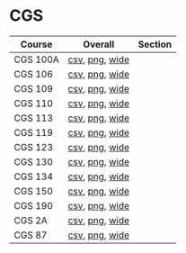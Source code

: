 # CGS

| Course | Overall | Section |
| ------ | ------- | ------- |
| CGS 100A | [csv](https://github.com/UCSD-Historical-Enrollment-Data/2024Fall/blob/main/overall/CGS%20100A.csv), [png](https://raw.githubusercontent.com/UCSD-Historical-Enrollment-Data/2024Fall/main/plot_overall/CGS%20100A.png), [wide](https://raw.githubusercontent.com/UCSD-Historical-Enrollment-Data/2024Fall/main/plot_overall_wide/CGS%20100A.png) |  |
| CGS 106 | [csv](https://github.com/UCSD-Historical-Enrollment-Data/2024Fall/blob/main/overall/CGS%20106.csv), [png](https://raw.githubusercontent.com/UCSD-Historical-Enrollment-Data/2024Fall/main/plot_overall/CGS%20106.png), [wide](https://raw.githubusercontent.com/UCSD-Historical-Enrollment-Data/2024Fall/main/plot_overall_wide/CGS%20106.png) |  |
| CGS 109 | [csv](https://github.com/UCSD-Historical-Enrollment-Data/2024Fall/blob/main/overall/CGS%20109.csv), [png](https://raw.githubusercontent.com/UCSD-Historical-Enrollment-Data/2024Fall/main/plot_overall/CGS%20109.png), [wide](https://raw.githubusercontent.com/UCSD-Historical-Enrollment-Data/2024Fall/main/plot_overall_wide/CGS%20109.png) |  |
| CGS 110 | [csv](https://github.com/UCSD-Historical-Enrollment-Data/2024Fall/blob/main/overall/CGS%20110.csv), [png](https://raw.githubusercontent.com/UCSD-Historical-Enrollment-Data/2024Fall/main/plot_overall/CGS%20110.png), [wide](https://raw.githubusercontent.com/UCSD-Historical-Enrollment-Data/2024Fall/main/plot_overall_wide/CGS%20110.png) |  |
| CGS 113 | [csv](https://github.com/UCSD-Historical-Enrollment-Data/2024Fall/blob/main/overall/CGS%20113.csv), [png](https://raw.githubusercontent.com/UCSD-Historical-Enrollment-Data/2024Fall/main/plot_overall/CGS%20113.png), [wide](https://raw.githubusercontent.com/UCSD-Historical-Enrollment-Data/2024Fall/main/plot_overall_wide/CGS%20113.png) |  |
| CGS 119 | [csv](https://github.com/UCSD-Historical-Enrollment-Data/2024Fall/blob/main/overall/CGS%20119.csv), [png](https://raw.githubusercontent.com/UCSD-Historical-Enrollment-Data/2024Fall/main/plot_overall/CGS%20119.png), [wide](https://raw.githubusercontent.com/UCSD-Historical-Enrollment-Data/2024Fall/main/plot_overall_wide/CGS%20119.png) |  |
| CGS 123 | [csv](https://github.com/UCSD-Historical-Enrollment-Data/2024Fall/blob/main/overall/CGS%20123.csv), [png](https://raw.githubusercontent.com/UCSD-Historical-Enrollment-Data/2024Fall/main/plot_overall/CGS%20123.png), [wide](https://raw.githubusercontent.com/UCSD-Historical-Enrollment-Data/2024Fall/main/plot_overall_wide/CGS%20123.png) |  |
| CGS 130 | [csv](https://github.com/UCSD-Historical-Enrollment-Data/2024Fall/blob/main/overall/CGS%20130.csv), [png](https://raw.githubusercontent.com/UCSD-Historical-Enrollment-Data/2024Fall/main/plot_overall/CGS%20130.png), [wide](https://raw.githubusercontent.com/UCSD-Historical-Enrollment-Data/2024Fall/main/plot_overall_wide/CGS%20130.png) |  |
| CGS 134 | [csv](https://github.com/UCSD-Historical-Enrollment-Data/2024Fall/blob/main/overall/CGS%20134.csv), [png](https://raw.githubusercontent.com/UCSD-Historical-Enrollment-Data/2024Fall/main/plot_overall/CGS%20134.png), [wide](https://raw.githubusercontent.com/UCSD-Historical-Enrollment-Data/2024Fall/main/plot_overall_wide/CGS%20134.png) |  |
| CGS 150 | [csv](https://github.com/UCSD-Historical-Enrollment-Data/2024Fall/blob/main/overall/CGS%20150.csv), [png](https://raw.githubusercontent.com/UCSD-Historical-Enrollment-Data/2024Fall/main/plot_overall/CGS%20150.png), [wide](https://raw.githubusercontent.com/UCSD-Historical-Enrollment-Data/2024Fall/main/plot_overall_wide/CGS%20150.png) |  |
| CGS 190 | [csv](https://github.com/UCSD-Historical-Enrollment-Data/2024Fall/blob/main/overall/CGS%20190.csv), [png](https://raw.githubusercontent.com/UCSD-Historical-Enrollment-Data/2024Fall/main/plot_overall/CGS%20190.png), [wide](https://raw.githubusercontent.com/UCSD-Historical-Enrollment-Data/2024Fall/main/plot_overall_wide/CGS%20190.png) |  |
| CGS 2A | [csv](https://github.com/UCSD-Historical-Enrollment-Data/2024Fall/blob/main/overall/CGS%202A.csv), [png](https://raw.githubusercontent.com/UCSD-Historical-Enrollment-Data/2024Fall/main/plot_overall/CGS%202A.png), [wide](https://raw.githubusercontent.com/UCSD-Historical-Enrollment-Data/2024Fall/main/plot_overall_wide/CGS%202A.png) |  |
| CGS 87 | [csv](https://github.com/UCSD-Historical-Enrollment-Data/2024Fall/blob/main/overall/CGS%2087.csv), [png](https://raw.githubusercontent.com/UCSD-Historical-Enrollment-Data/2024Fall/main/plot_overall/CGS%2087.png), [wide](https://raw.githubusercontent.com/UCSD-Historical-Enrollment-Data/2024Fall/main/plot_overall_wide/CGS%2087.png) |  |

